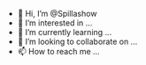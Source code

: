 - 👋 Hi, I’m @Spillashow
- 👀 I’m interested in ...
- 🌱 I’m currently learning ...
- 💞️ I’m looking to collaborate on ...
- 📫 How to reach me ...

<!---
Spillashow/Spillashow is a ✨ special ✨ repository because its `README.md` (this file) appears on your GitHub profile.
You can click the Preview link to take a look at your changes.
--->
